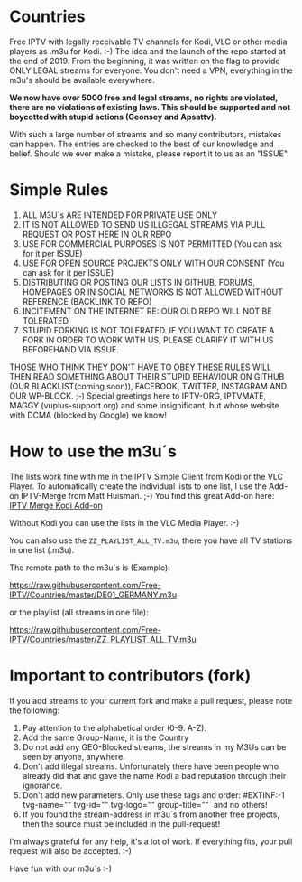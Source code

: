 # Countries
Free IPTV with legally receivable TV channels for Kodi, VLC or other media players as .m3u for Kodi. :-) The idea and the launch of the repo started at the end of 2019. From the beginning, it was written on the flag to provide ONLY LEGAL streams for everyone. You don't need a VPN, everything in the m3u's should be available everywhere.

**We now have over 5000 free and legal streams, no rights are violated, there are no violations of existing laws. This should be supported and not boycotted with stupid actions (Geonsey and Apsattv).**

With such a large number of streams and so many contributors, mistakes can happen. The entries are checked to the best of our knowledge and belief. Should we ever make a mistake, please report it to us as an "ISSUE".

# Simple Rules

1. ALL M3U´s ARE INTENDED FOR PRIVATE USE ONLY
2. IT IS NOT ALLOWED TO SEND US ILLGEGAL STREAMS VIA PULL REQUEST OR POST HERE IN OUR REPO
3. USE FOR COMMERCIAL PURPOSES IS NOT PERMITTED (You can ask for it per ISSUE)
4. USE FOR OPEN SOURCE PROJEKTS ONLY WITH OUR CONSENT (You can ask for it per ISSUE)
5. DISTRIBUTING OR POSTING OUR LISTS IN GITHUB, FORUMS, HOMEPAGES OR IN SOCIAL NETWORKS IS NOT ALLOWED WITHOUT REFERENCE (BACKLINK TO REPO)
6. INCITEMENT ON THE INTERNET RE: OUR OLD REPO WILL NOT BE TOLERATED
7. STUPID FORKING IS NOT TOLERATED. IF YOU WANT TO CREATE A FORK IN ORDER TO WORK WITH US, PLEASE CLARIFY IT WITH US BEFOREHAND VIA ISSUE.

THOSE WHO THINK THEY DON'T HAVE TO OBEY THESE RULES WILL THEN READ SOMETHING ABOUT THEIR STUPID BEHAVIOUR ON GITHUB (OUR BLACKLIST(coming soon)), FACEBOOK, TWITTER, INSTAGRAM AND OUR WP-BLOCK. ;-) Special greetings here to IPTV-ORG, IPTVMATE, MAGGY (vuplus-support.org) and some insignificant, but whose website with DCMA (blocked by Google) we know! 

# How to use the m3u´s

The lists work fine with me in the IPTV Simple Client from Kodi or the VLC Player. To automatically create the individual lists
to one list, I use the Add-on IPTV-Merge from Matt Huisman. ;-) You find this great Add-on here: [IPTV Merge Kodi Add-on](https://www.matthuisman.nz/2019/02/iptv-merge-kodi-add-on.html)

Without Kodi you can use the lists in the VLC Media Player. :-)

You can also use the `ZZ_PLAYLIST_ALL_TV.m3u`, there you have all TV stations in one list (.m3u).

The remote path to the m3u´s is (Example):

https://raw.githubusercontent.com/Free-IPTV/Countries/master/DE01_GERMANY.m3u

or the playlist (all streams in one file):

https://raw.githubusercontent.com/Free-IPTV/Countries/master/ZZ_PLAYLIST_ALL_TV.m3u

# Important to contributors (fork)

If you add streams to your current fork and make a pull request, please note the following:

1. Pay attention to the alphabetical order (0-9. A-Z).
2. Add the same Group-Name, it is the Country
3. Do not add any GEO-Blocked streams, the streams in my M3Us can be seen by anyone, anywhere.
4. Don't add illegal streams. Unfortunately there have been people who already did that and gave the name Kodi a bad reputation through their ignorance.
5. Don't add new parameters. Only use these tags and order: #EXTINF:-1 tvg-name="" tvg-id="" tvg-logo="" group-title=""` and no others!
6. If you found the stream-address in m3u´s from another free projects, then the source must be included in the pull-request!

I'm always grateful for any help, it's a lot of work. If everything fits, your pull request will also be accepted. :-)

Have fun with our m3u´s :-)






